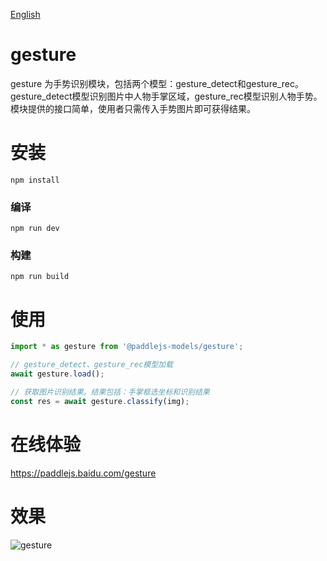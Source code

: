 [English](./README.md)

# gesture

gesture 为手势识别模块，包括两个模型：gesture_detect和gesture_rec。gesture_detect模型识别图片中人物手掌区域，gesture_rec模型识别人物手势。模块提供的接口简单，使用者只需传入手势图片即可获得结果。

# 安装
```
npm install
```

### 编译
```
npm run dev
```

### 构建
```
npm run build
```

# 使用

```js
import * as gesture from '@paddlejs-models/gesture';

// gesture_detect、gesture_rec模型加载
await gesture.load();

// 获取图片识别结果。结果包括：手掌框选坐标和识别结果
const res = await gesture.classify(img);

```
# 在线体验

https://paddlejs.baidu.com/gesture

# 效果
<img alt="gesture" src="https://user-images.githubusercontent.com/43414102/156379706-065a4f57-cc75-4457-857a-18619589492f.gif">
